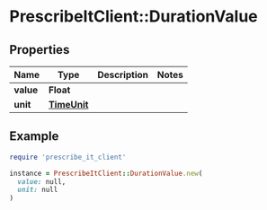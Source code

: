 # PrescribeItClient::DurationValue

## Properties

| Name | Type | Description | Notes |
| ---- | ---- | ----------- | ----- |
| **value** | **Float** |  |  |
| **unit** | [**TimeUnit**](TimeUnit.md) |  |  |

## Example

```ruby
require 'prescribe_it_client'

instance = PrescribeItClient::DurationValue.new(
  value: null,
  unit: null
)
```

